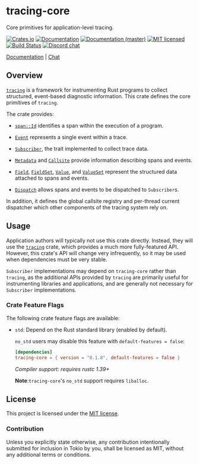 # tracing-core

Core primitives for application-level tracing.

[![Crates.io][crates-badge]][crates-url]
[![Documentation][docs-badge]][docs-url]
[![Documentation (master)][docs-master-badge]][docs-master-url]
[![MIT licensed][mit-badge]][mit-url]
[![Build Status][actions-badge]][actions-url]
[![Discord chat][discord-badge]][discord-url]

[Documentation][docs-url] | [Chat][discord-url]

[crates-badge]: https://img.shields.io/crates/v/tracing-core.svg
[crates-url]: https://crates.io/crates/tracing-core/0.1.8
[docs-badge]: https://docs.rs/tracing-core/badge.svg
[docs-url]: https://docs.rs/tracing-core/0.1.8
[docs-master-badge]: https://img.shields.io/badge/docs-master-blue
[docs-master-url]: https://tracing-rs.netlify.com/tracing_core
[mit-badge]: https://img.shields.io/badge/license-MIT-blue.svg
[mit-url]: LICENSE
[actions-badge]: https://github.com/tokio-rs/tracing/workflows/CI/badge.svg
[actions-url]:https://github.com/tokio-rs/tracing/actions?query=workflow%3ACI
[discord-badge]: https://img.shields.io/discord/500028886025895936?logo=discord&label=discord&logoColor=white
[discord-url]: https://discord.gg/EeF3cQw

## Overview

[`tracing`] is a framework for instrumenting Rust programs to collect
structured, event-based diagnostic information. This crate defines the core
primitives of `tracing`.

The crate provides:

* [`span::Id`] identifies a span within the execution of a program.

* [`Event`] represents a single event within a trace.

* [`Subscriber`], the trait implemented to collect trace data.

* [`Metadata`] and [`Callsite`] provide information describing spans and
  events.

* [`Field`], [`FieldSet`], [`Value`], and [`ValueSet`] represent the
  structured data attached to spans and events.

* [`Dispatch`] allows spans and events to be dispatched to `Subscriber`s.

In addition, it defines the global callsite registry and per-thread current
dispatcher which other components of the tracing system rely on.

## Usage

Application authors will typically not use this crate directly. Instead, they
will use the [`tracing`] crate, which provides a much more fully-featured
API. However, this crate's API will change very infrequently, so it may be used
when dependencies must be very stable.

`Subscriber` implementations may depend on `tracing-core` rather than `tracing`,
as the additional APIs provided by `tracing` are primarily useful for
instrumenting libraries and applications, and are generally not necessary for
`Subscriber` implementations.

###  Crate Feature Flags

The following crate feature flags are available:

* `std`: Depend on the Rust standard library (enabled by default).

   `no_std` users may disable this feature with `default-features = false`:

  ```toml
  [dependencies]
  tracing-core = { version = "0.1.8", default-features = false }
  ```

  *Compiler support: requires rustc 1.39+*

  **Note**:`tracing-core`'s `no_std` support requires `liballoc`.

[`tracing`]: ../tracing
[`span::Id`]: https://docs.rs/tracing-core/0.1.8/tracing_core/span/struct.Id.html
[`Event`]: https://docs.rs/tracing-core/0.1.8/tracing_core/event/struct.Event.html
[`Subscriber`]: https://docs.rs/tracing-core/0.1.8/tracing_core/subscriber/trait.Subscriber.html
[`Metadata`]: https://docs.rs/tracing-core/0.1.8/tracing_core/metadata/struct.Metadata.html
[`Callsite`]: https://docs.rs/tracing-core/0.1.8/tracing_core/callsite/trait.Callsite.html
[`Field`]: https://docs.rs/tracing-core/0.1.8/tracing_core/field/struct.Field.html
[`FieldSet`]: https://docs.rs/tracing-core/0.1.8/tracing_core/field/struct.FieldSet.html
[`Value`]: https://docs.rs/tracing-core/0.1.8/tracing_core/field/trait.Value.html
[`ValueSet`]: https://docs.rs/tracing-core/0.1.8/tracing_core/field/struct.ValueSet.html
[`Dispatch`]: https://docs.rs/tracing-core/0.1.8/tracing_core/dispatcher/struct.Dispatch.html

## License

This project is licensed under the [MIT license](LICENSE).

### Contribution

Unless you explicitly state otherwise, any contribution intentionally submitted
for inclusion in Tokio by you, shall be licensed as MIT, without any additional
terms or conditions.
